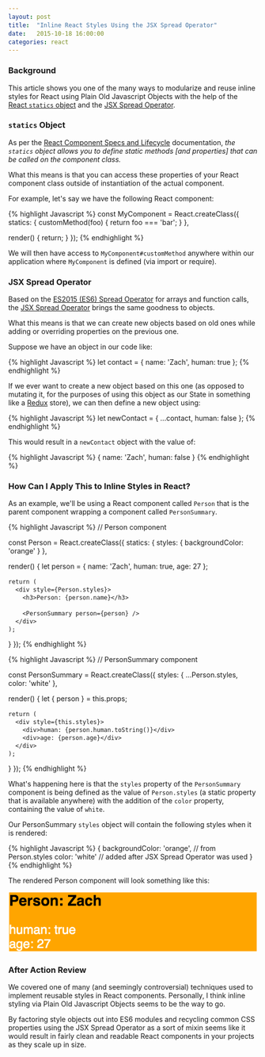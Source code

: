 ```yaml
---
layout: post
title:  "Inline React Styles Using the JSX Spread Operator"
date:   2015-10-18 16:00:00
categories: react
---
```

### Background

This article shows you one of the many ways to modularize and reuse inline styles for React using Plain Old Javascript Objects with the help of the [React `statics` object][react_statics] and the [JSX Spread Operator][jsx_spread].

### `statics` Object

As per the [React Component Specs and Lifecycle][react_statics] documentation, *the `statics` object allows you to define static methods [and properties] that can be called on the component class.*

What this means is that you can access these properties of your React component class outside of instantiation of the actual component.

For example, let's say we have the following React component:

{% highlight Javascript %}
const MyComponent = React.createClass({
  statics: {
    customMethod(foo) {
      return foo === 'bar';
    }
  },

  render() {
    return;
  }
});
{% endhighlight %}

We will then have access to `MyComponent#customMethod` anywhere within our application where `MyComponent` is defined (via import or require).

### JSX Spread Operator

Based on the [ES2015 (ES6) Spread Operator][es6_spread] for arrays and function calls, the [JSX Spread Operator][jsx_spread] brings the same goodness to objects.

What this means is that we can create new objects based on old ones while adding or overriding properties on the previous one.

Suppose we have an object in our code like:

{% highlight Javascript %}
let contact = {
  name: 'Zach',
  human: true
};
{% endhighlight %}

If we ever want to create a new object based on this one (as opposed to mutating it, for the purposes of using this object as our State in something like a [Redux][redux] store), we can then define a new object using:

{% highlight Javascript %}
let newContact = {
  ...contact,
  human: false
};
{% endhighlight %}

This would result in a `newContact` object with the value of:

{% highlight Javascript %}
{
  name: 'Zach',
  human: false
}
{% endhighlight %}

### How Can I Apply This to Inline Styles in React?

As an example, we'll be using a React component called `Person` that is the parent component wrapping a component called `PersonSummary`.

{% highlight Javascript %}
// Person component

const Person = React.createClass({
  statics: {
    styles: {
      backgroundColor: 'orange'
    }
  },

  render() {
    let person = {
      name: 'Zach',
      human: true,
      age: 27
    };

    return (
      <div style={Person.styles}>
        <h3>Person: {person.name}</h3>

        <PersonSummary person={person} />
      </div>
    );
  }
});
{% endhighlight %}

{% highlight Javascript %}
// PersonSummary component

const PersonSummary = React.createClass({
  styles: {
    ...Person.styles,
    color: 'white'
  },

  render() {
    let { person } = this.props;

    return (
      <div style={this.styles}>
        <div>human: {person.human.toString()}</div>
        <div>age: {person.age}</div>
      </div>
    );
  }
});
{% endhighlight %}

What's happening here is that the `styles` property of the `PersonSummary` component is being defined as the value of `Person.styles` (a static property that is available anywhere) with the addition of the `color` property, containing the value of `white`.

Our PersonSummary `styles` object will contain the following styles when it is rendered:

{% highlight Javascript %}
{
  backgroundColor: 'orange', // from Person.styles
  color: 'white'             // added after JSX Spread Operator was used
}
{% endhighlight %}

The rendered Person component will look something like this:

![](/assets/styles.png)

### After Action Review

We covered one of many (and seemingly controversial) techniques used to implement reusable styles in React components. Personally, I think inline styling via Plain Old Javascript Objects seems to be the way to go.

By factoring style objects out into ES6 modules and recycling common CSS properties using the JSX Spread Operator as a sort of mixin seems like it would result in fairly clean and readable React components in your projects as they scale up in size.

[react_statics]: https://facebook.github.io/react/docs/component-specs.html#statics
[es6_spread]: https://developer.mozilla.org/en-US/docs/Web/JavaScript/Reference/Operators/Spread_operator
[jsx_spread]: https://facebook.github.io/react/docs/jsx-spread.html
[redux]: http://redux.js.org/
